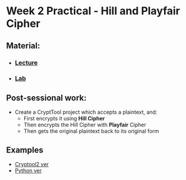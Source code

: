 # **Week 2 Practical - Hill and Playfair Cipher**
## Material:
- ### [Lecture](#)
- ### [Lab](#)
## **Post-sessional work:**
 - Create a CryptTool project which accepts a plaintext, and:
   - First encrypts it using **Hill Cipher**
   - Then encrypts the Hill Cipher with **Playfair** Cipher 
   - Then gets the original plaintext back to its original form
 
## **Examples**
 - [Cryptool2 ver](#)
 - [Python ver](#)
